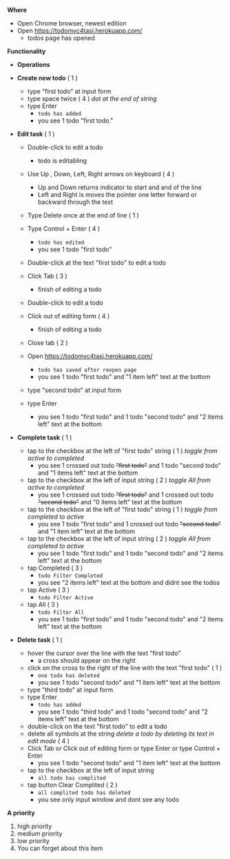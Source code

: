 **Where** 
* Open Chrome browser, newest edition
* Open https://todomvc4tasj.herokuapp.com/
  - todos page has opened
  
**Functionality**
* **Operations**

 * **Create new todo** ( 1 )
   * type "first todo" at input form
   * type space twice ( 4 ) *dot at the end of string*
   * type Enter
       + `todo has added`
     - you see 1 todo "first todo."
 * **Edit task** ( 1 )
   * Double-click to edit a todo
     - todo is editabling
   * Use Up , Down, Left, Right arrows on keyboard ( 4 )
     - Up and Down returns indicator to start and and of the line
     - Left and Right is moves the pointer one letter forward or backward through the text
   * Type Delete once at the end of line  ( 1 )
   * Type Control + Enter ( 4 )
       + `todo has edited`
     - you see 1 todo "first todo"
   * Double-click at the text "first todo" to edit a todo
   * Click Tab ( 3 )
     - finish of editing a todo
   * Double-click to edit a todo
   * Click out of editing form ( 4 )
     - finish of editing a todo

   * Close tab  ( 2 )
   * Open https://todomvc4tasj.herokuapp.com/
       + `todo has saved after reopen page` 
     - you see 1 todo "first todo" and "1 item left" text at the bottom
   * type "second todo" at input form
   * type Enter
     - you see 1 todo "first todo" and 1 todo "second todo" and "2 items left" text at the bottom
* **Complete task** ( 1 )
  * tap to the checkbox at the left of "first todo" string  ( 1 ) *toggle from active to completed*
    - you see 1 crossed out todo ~~"first todo"~~ and 1 todo "second todo" and "1 items left" text at the bottom
  * tap to the checkbox at the left of input string  ( 2 ) *toggle All from active to completed*
    - you see 1 crossed out todo ~~"first todo"~~ and 1 crossed out todo ~~"second todo"~~ and "0 items left" text at the bottom
  * tap to the checkbox at the left of "first todo" string  ( 1 ) *toggle from completed to active*
    - you see 1 todo "first todo" and 1 crossed out todo ~~"second todo"~~ and "1 item left" text at the bottom
  * tap to the checkbox at the left of input string  ( 2 ) *toggle All from completed to active*
    - you see 1 todo "first todo" and 1 todo "second todo" and "2 items left" text at the bottom
  * tap Completed  ( 3 )
       + `todo Filter Completed`
    - you see "2 items left" text at the bottom and didnt see the todos
  * tap Active ( 3 )
       + `todo Filter Active` 
  * tap All ( 3 )
       + `todo Filter All`
    - you see 1 todo "first todo" and 1 todo "second todo" and "2 items left" text at the bottom
* **Delete task** ( 1 )
  * hover the cursor over the line with the text "first todo"
    - a cross should appear on the right
  * click on the cross to the right of the line with the text "first todo" ( 1 )
       + `one todo has deleted` 
    - you see 1 todo "second todo" and "1 item left" text at the bottom
  * type "third todo" at input form
  * type Enter
       + `todo has added`
     - you see 1 todo "third todo" and 1 todo "second todo" and "2 items left" text at the bottom
  * double-click on the text "first todo" to edit a todo
  * delete all symbols at the string *delete a todo by deleting its text in edit mode* ( 4 )
  * Click Tab or Click out of editing form or type Enter or type Control + Enter 
    - you see 1 todo "second todo" and "1 item left" text at the bottom
  * tap to the checkbox at the left of input string
      + `all todo has complited`  
  * tap button Clear Complited ( 2 )
      + `all complited todo has deleted`
    - you see only input window and dont see any todo
  
**A priority**
  1. high priority
  2. medium priority
  3. low priority
  4. You can forget about this item

 
